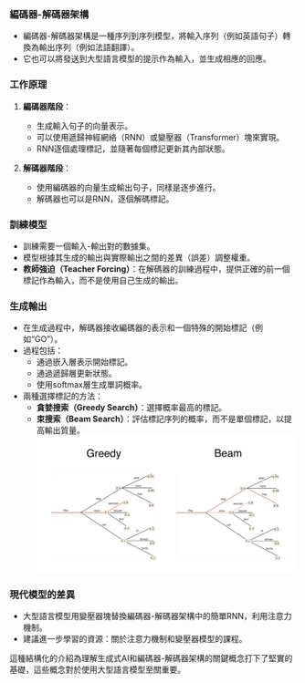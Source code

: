 
### 編碼器-解碼器架構
- 編碼器-解碼器架構是一種序列到序列模型，將輸入序列（例如英語句子）轉換為輸出序列（例如法語翻譯）。
- 它也可以將發送到大型語言模型的提示作為輸入，並生成相應的回應。

### 工作原理
1. **編碼器階段**：
   - 生成輸入句子的向量表示。
   - 可以使用遞歸神經網絡（RNN）或變壓器（Transformer）塊來實現。
   - RNN逐個處理標記，並隨著每個標記更新其內部狀態。

2. **解碼器階段**：
   - 使用編碼器的向量生成輸出句子，同樣是逐步進行。
   - 解碼器也可以是RNN，逐個解碼標記。

### 訓練模型
- 訓練需要一個輸入-輸出對的數據集。
- 模型根據其生成的輸出與實際輸出之間的差異（誤差）調整權重。
- **教師強迫（Teacher Forcing）**：在解碼器的訓練過程中，提供正確的前一個標記作為輸入，而不是使用自己生成的輸出。

### 生成輸出
- 在生成過程中，解碼器接收編碼器的表示和一個特殊的開始標記（例如“GO”）。
- 過程包括：
  - 通過嵌入層表示開始標記。
  - 通過遞歸層更新狀態。
  - 使用softmax層生成單詞概率。
- 兩種選擇標記的方法：
  - **貪婪搜索（Greedy Search）**：選擇概率最高的標記。
  - **束搜索（Beam Search）**：評估標記序列的概率，而不是單個標記，以提高輸出質量。
![](greedy-beam.jpeg)
### 現代模型的差異
- 大型語言模型用變壓器塊替換編碼器-解碼器架構中的簡單RNN，利用注意力機制。
- 建議進一步學習的資源：關於注意力機制和變壓器模型的課程。

這種結構化的介紹為理解生成式AI和編碼器-解碼器架構的關鍵概念打下了堅實的基礎，這些概念對於使用大型語言模型至關重要。
